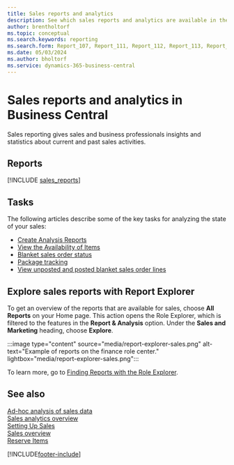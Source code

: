 ```yaml
---
title: Sales reports and analytics
description: See which sales reports and analytics are available in the standard version of Business Central so that you can keep track of your business.
author: brentholtorf
ms.topic: conceptual
ms.search.keywords: reporting
ms.search.form: Report_107, Report_111, Report_112, Report_113, Report_119, Report_121, Report_129, Report_209, Report_708, Report_713, Report_718, Report_813, Report_7313
ms.date: 05/03/2024
ms.author: bholtorf
ms.service: dynamics-365-business-central
---
```

# Sales reports and analytics in Business Central

Sales reporting gives sales and business professionals insights and statistics about current and past sales activities.  

## Reports

[!INCLUDE [sales_reports](includes/sales-reports-include.md)]

## Tasks

The following articles describe some of the key tasks for analyzing the state of your sales:

* [Create Analysis Reports](bi-how-create-analysis-views-reports.md)  
* [View the Availability of Items](inventory-how-availability-overview.md)
* [Blanket sales order status](sales-how-to-create-blanket-sales-orders.md#to-view-the-status-of-a-blanket-sales-order)
* [Package tracking](sales-how-track-packages.md)
* [View unposted and posted blanket sales order lines](sales-how-to-create-blanket-sales-orders.md#to-view-unposted-and-posted-blanket-sales-order-lines)

## Explore sales reports with Report Explorer

To get an overview of the reports that are available for sales, choose **All Reports** on your Home page. This action opens the Role Explorer, which is filtered to the features in the **Report & Analysis** option. Under the **Sales and Marketing** heading, choose **Explore**.

:::image type="content" source="media/report-explorer-sales.png" alt-text="Example of reports on the finance role center." lightbox="media/report-explorer-sales.png":::

To learn more, go to [Finding Reports with the Role Explorer](ui-role-explorer.md).

## See also

[Ad-hoc analysis of sales data](ad-hoc-analysis-sales.md)    
[Sales analytics overview](sales-analytics-overview.md)   
[Setting Up Sales](sales-setup-sales.md)  
[Sales overview](sales-manage-sales.md)  
[Reserve Items](inventory-how-to-reserve-items.md)

[!INCLUDE[footer-include](includes/footer-banner.md)]
